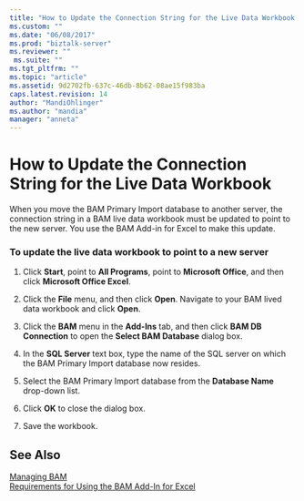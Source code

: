 ```yaml
---
title: "How to Update the Connection String for the Live Data Workbook | Microsoft Docs"
ms.custom: ""
ms.date: "06/08/2017"
ms.prod: "biztalk-server"
ms.reviewer: ""
 ms.suite: ""
ms.tgt_pltfrm: ""
ms.topic: "article"
ms.assetid: 9d2702fb-637c-46db-8b62-08ae15f983ba
caps.latest.revision: 14
author: "MandiOhlinger"
ms.author: "mandia"
manager: "anneta"
---
```

# How to Update the Connection String for the Live Data Workbook
When you move the BAM Primary Import database to another server, the connection string in a BAM live data workbook must be updated to point to the new server. You use the BAM Add-in for Excel to make this update.  
  
### To update the live data workbook to point to a new server  
  
1.  Click **Start**, point to **All Programs**, point to **Microsoft Office**, and then click **Microsoft Office Excel**.  
  
2.  Click the **File** menu, and then click **Open**. Navigate to your BAM lived data workbook and click **Open**.  
  
3.  Click the **BAM** menu in the **Add-Ins** tab, and then click **BAM DB Connection** to open the **Select BAM Database** dialog box.  
  
4.  In the **SQL Server** text box, type the name of the SQL server on which the BAM Primary Import database now resides.  
  
5.  Select the BAM Primary Import database from the **Database Name** drop-down list.  
  
6.  Click **OK** to close the dialog box.  
  
7.  Save the workbook.  
  
## See Also  
 [Managing BAM](../core/managing-bam.md)   
 [Requirements for Using the BAM Add-In for Excel](../core/requirements-for-using-the-bam-add-in-for-excel.md)